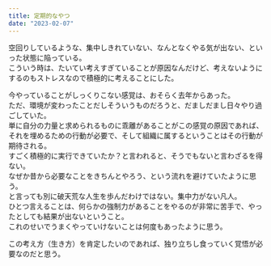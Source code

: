 ```yaml
---
title: 定期的なやつ
date: "2023-02-07"
---
```


空回りしているような、集中しきれていない、なんとなくやる気が出ない、といった状態に陥っている。</br>
こういう時は、たいてい考えすぎていることが原因なんだけど、考えないようにするのもストレスなので積極的に考えることにした。</br>

今やっていることがしっくりこない感覚は、おそらく去年からあった。<br/>
ただ、環境が変わったことだしそういうものだろうと、だましだまし日々やり過ごしていた。<br/>
単に自分の力量と求められるものに乖離があることがこの感覚の原因であれば、それを埋めるための行動が必要で、そして組織に属するということはその行動が期待される。<br/>
すごく積極的に実行できていたか？と言われると、そうでもないと言わざるを得ない。<br/>
なぜか昔から必要なことをきちんとやろう、という流れを避けていたように思う。<br/>
と言っても別に破天荒な人生を歩んだわけではない。集中力がない凡人。<br/>
ひとつ言えることは、何らかの強制力があることをやるのが非常に苦手で、やったとしても結果が出ないということ。<br/>
これのせいでうまくやっていけないことは何度もあったように思う。<br/>

この考え方（生き方）を肯定したいのであれば、独り立ちし食っていく覚悟が必要なのだと思う。<br/>

